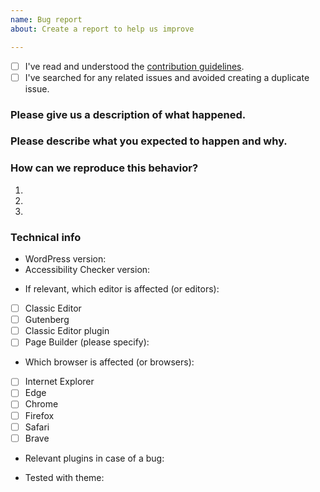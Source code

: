 ```yaml
---
name: Bug report
about: Create a report to help us improve

---
```


<!-- Please use this template when creating an issue. 
- Please check the boxes after you've created your issue.
- Please use the latest version of Accessibility Checker.-->

* [ ] I've read and understood the [contribution guidelines](https://github.com/equalizedigital/accessibility-checker/blob/develop/.github/CONTRIBUTING.md).
* [ ] I've searched for any related issues and avoided creating a duplicate issue.

### Please give us a description of what happened.




### Please describe what you expected to happen and why.




### How can we reproduce this behavior?
1.
2.
3.

### Technical info
* WordPress version:
* Accessibility Checker version:
<!-- You can check these boxes once you've created the issue. -->
* If relevant, which editor is affected (or editors): 
- [ ] Classic Editor
- [ ] Gutenberg
- [ ] Classic Editor plugin
- [ ] Page Builder (please specify):

<!-- You can check these boxes once you've created the issue. -->
* Which browser is affected (or browsers): 
- [ ] Internet Explorer
- [ ] Edge
- [ ] Chrome
- [ ] Firefox
- [ ] Safari
- [ ] Brave

* Relevant plugins in case of a bug:
<!-- Please make sure you can reproduce this bug with a default theme such as Twenty Seventeen. Sometimes issues may occur due to theme conflicts. -->
* Tested with theme:
